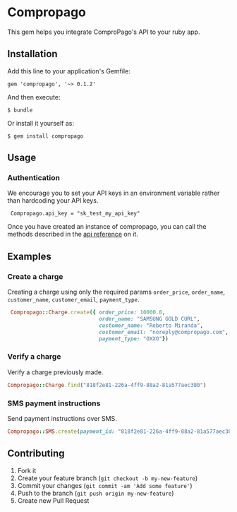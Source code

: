 # Compropago

This gem helps you integrate ComproPago's API to your ruby app.

## Installation

Add this line to your application's Gemfile:

    gem 'compropago', '~> 0.1.2'

And then execute:

    $ bundle

Or install it yourself as:

    $ gem install compropago

## Usage

### Authentication

We encourage you to set your API keys in an environment variable rather than hardcoding your API keys.

     Compropago.api_key = "sk_test_my_api_key"

Once you have created an instance of compropago, you can call the methods described in the <a href="http://compropago.com/documentacion/api">api reference</a> on it.


## Examples

### Create a charge

Creating a charge using only the required params <code>order_price</code>, <code>order_name</code>, <code>customer_name</code>, <code>customer_email</code>, <code>payment_type</code>.

```ruby
 Compropago::Charge.create({ order_price: 10000.0,
                             order_name: "SAMSUNG GOLD CURL",
                             customer_name: "Roberto Miranda",
                             customer_email: "noreply@compropago.com",
                             payment_type: "OXXO"})
```

### Verify a charge

Verify a charge previously made.

```ruby
Compropago::Charge.find("818f2e81-226a-4ff9-88a2-81a577aec380")
```

### SMS payment instructions

Send payment instructions over SMS.

```ruby
Compropago::SMS.create(payment_id: "818f2e81-226a-4ff9-88a2-81a577aec380", customer_phone: "2221515805", customer_company_phone: "TELCEL")
```


## Contributing

1. Fork it
2. Create your feature branch (`git checkout -b my-new-feature`)
3. Commit your changes (`git commit -am 'Add some feature'`)
4. Push to the branch (`git push origin my-new-feature`)
5. Create new Pull Request
